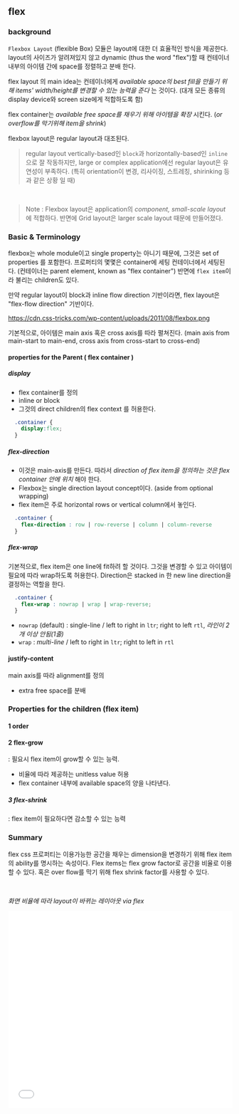 ## flex

### background

`Flexbox Layout` (flexible Box) 모듈은 layout에 대한 더 효율적인 방식을 제공한다. layout의 사이즈가 알려져있지 않고 dynamic (thus the word "flex")할 때 컨테이너 내부의 아이템 간에 space를 정렬하고 분배 한다.

flex layout 의 main idea는 컨테이너에게 *available space의 best fill을 만들기 위해 items' width/height를 변경할 수 있는 능력을 준다* 는 것이다. (대개 모든 종류의 display device와 screen size에게 적합하도록 함)

 flex container는 *available free space를 채우기 위해 아이템을 확장* 시킨다. (*or overflow를 막기위해 item을 shrink*)

flexbox layout은 regular layout과 대조된다.

> regular layout
vertically-based인 `block`과 horizontally-based인 `inline` 으로 잘 작동하지만, large or complex application에선 regular layout은 유연성이 부족하다. (특히 orientation이 변경, 리사이징, 스트레칭, shirinking 등과 같은 상황 일 때)

<br>

> Note : Flexbox layout은 application의 *component, small-scale layout* 에 적합하다. 반면에 Grid layout은 larger scale layout 때문에 만들어졌다.


### Basic & Terminology

flexbox는 whole module이고 single property는 아니기 때문에, 그것은 set of properties 를 포함한다. 프로퍼티의 몇몇은 container에 세팅 컨테이너에서 세팅된다.
(컨테이너는 parent element, known as "flex container") 반면에 `flex item`이라 불리는 children도 있다.

만약 regular layout이 block과 inline flow direction 기반이라면,
flex layout은 "flex-flow direction" 기반이다.

https://cdn.css-tricks.com/wp-content/uploads/2011/08/flexbox.png

기본적으로, 아이템은 main axis 혹은 cross axis를 따라 펼쳐진다.
(main axis from main-start to main-end, cross axis from cross-start to cross-end)

#### properties for the Parent ( flex container )

##### display

- flex container를 정의
- inline or block
- 그것의 direct children의 flex context 를 허용한다.

```css
  .container {
    display:flex;
  }
```

##### flex-direction

- 이것은 main-axis를 만든다. 따라서 *direction of flex item을 정의하는 것은 flex container 안에 위치* 해야 한다.
- Flexbox는 single direction layout concept이다. (aside from optional wrapping)
- flex item은 주로 horizontal rows or vertical column에서 놓인다.

```css
  .container {
    flex-direction : row | row-reverse | column | column-reverse
  }
```

##### flex-wrap

기본적으로, flex item은 one line에 fit하려 할 것이다. 그것을 변경할 수 있고 아이템이 필요에 따라 wrap하도록 허용한다. Direction은 stacked in 한 new line direction을 결정하는 역할을 한다.

```css
  .container {
    flex-wrap : nowrap | wrap | wrap-reverse;
  }
```

  - `nowrap` (default) : single-line / left to right in `ltr`; right to left `rtl`, *라인이 2개 이상 안됨(1줄)*
  - `wrap` : *multi-line* / left to right in `ltr`; right to left in `rtl`

#### justify-content
main axis를 따라 alignment를 정의
- extra free space를 분배


### Properties for the children (flex item)

#### 1 order

#### 2 flex-grow
: 필요시 flex item이 grow할 수 있는 능력.
- 비율에 따라 제공하는 unitless value 허용
- flex container 내부에 available space의 양을 나타낸다.

##### 3 flex-shrink
: flex item이 필요하다면 감소할 수 있는 능력


### Summary
flex css 프로퍼티는 이용가능한 공간을 채우는 dimension을 변경하기 위해 flex item의 ability를 명시하는 속성이다. Flex items는 flex grow factor로 공간을 비율로 이용할 수 있다. 혹은 over flow를 막기 위해 flex shrink factor를 사용할 수 있다.


<br>

*화면 비율에 따라 layout이 바뀌는 레이아웃 via flex*
<iframe height='442' width="100%" scrolling='no' title='qaOpzJ' src='//codepen.io/cooking/embed/qaOpzJ/?height=442&theme-id=0&default-tab=result&embed-version=2' frameborder='no' allowtransparency='true' allowfullscreen='true' style='width: 100%;'>See the Pen <a href='http://codepen.io/cooking/pen/qaOpzJ/'>qaOpzJ</a> by cooking (<a href='http://codepen.io/cooking'>@cooking</a>) on <a href='http://codepen.io'>CodePen</a>.
</iframe>
